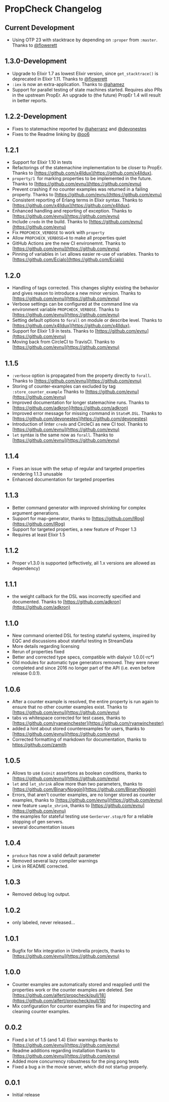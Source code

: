 # PropCheck Changelog

## Current Development
* Using OTP 23 with stacktrace by depending on `:proper` from `:master`. Thanks to [@flowerett](https://github.com/flowerett)
## 1.3.0-Development
* Upgrade to Elixir 1.7 as lowest Elixir version, since `get_stacktrace()` is deprecated in Elixir 1.11. Thanks to [@flowerett](https://github.com/flowerett)
* `:iex` is now an extra-application. Thanks to [@ahamez](https://github.com/ahamez) 
* Support for parallel testing of state machines started. Requires also PRs in the upstream 
  PropEr. An upgrade to (the future) PropEr 1.4 will result in better reports. 
## 1.2.2-Development
* Fixes to statemachine reported by [@aherranz](https://github.com/aherranz) and [@devonestes](https://github.com/devonestes) 
* Fixes to the Readme linking by [@oo6](https://github.com/oo6)

## 1.2.1
* Support for Elixir 1.10 in tests
* Refactorings of the statemachine implementation to be closer to PropEr. Thanks to [https://github.com/x4lldux](https://github.com/x4lldux). 
* `property/1 `for marking properties to be implemented in the future. 
   Thanks to [https://github.com/evnu](https://github.com/evnu)
* Prevent crashing if no counter examples was returned in a failing property. 
  Thanks to [https://github.com/evnu](https://github.com/evnu)
* Consistent reporting of Erlang terms in Elixir syntax. Thanks to [https://github.com/x4lldux](https://github.com/x4lldux).
* Enhanced handling and reporting of exception. Thanks to [https://github.com/evnu](https://github.com/evnu)
* Include `credo` in the build. Thanks to [https://github.com/evnu](https://github.com/evnu)
* Fix `PROPCHECK_VERBOSE` to work with `property`
* Allow `PROPCHECK_VERBOSE=0` to make all properties quiet
* GitHub Actions are the new CI environemnt.  Thanks to [https://github.com/evnu](https://github.com/evnu)
* Pinning of variables in `let` allows easier re-use of variables. Thanks to [https://github.com/Ecialo](https://github.com/Ecialo)

## 1.2.0
* Handling of tags corrected. This changes slighty existing the behavior and gives
  reason to introduce a new minor version. 
  Thanks to [https://github.com/evnu](https://github.com/evnu)
* Verbose settings can be configured at the command line via environment variable
  `PROPCHECK_VERBOSE`. Thanks to [https://github.com/evnu](https://github.com/evnu)
* Setting default options to `forall` on module or describe level.
  Thanks to [https://github.com/x4lldux](https://github.com/x4lldux).
* Support for Elixir 1.9 in tests. Thanks to [https://github.com/evnu](https://github.com/evnu)
* Moving back from CircleCI to TravisCI. Thanks to [https://github.com/evnu](https://github.com/evnu)

## 1.1.5
* `:verbose` option is propagated from the property directly to `forall`. 
    Thanks to [https://github.com/evnu](https://github.com/evnu)
* Storing of counter-examples can excluded by tag `:store_counter_example`
    Thanks to [https://github.com/evnu](https://github.com/evnu)
* Improved documentation for longer statemachine runs. Thanks
  to [https://github.com/adkron](https://github.com/adkron)
* Improved error message for missing command in `StateM.DSL`. 
  Thanks to [https://github.com/devonestes](https://github.com/devonestes)
* Introduction of linter `credo` and CircleCi as new CI tool. 
  Thanks to [https://github.com/evnu](https://github.com/evnu)
* `let` syntax is the same now as `forall`.
  Thanks to [https://github.com/evnu](https://github.com/evnu)

## 1.1.4
* Fixes an issue with the setup of regular and targeted properties rendering 1.1.3 unusable
* Enhanced documentation for targeted properties

## 1.1.3
* Better command generator with improved shrinking for complex argument generations.
* Support for map-generator, thanks to [https://github.com/IRog](https://github.com/IRog)
* Support for targeted properties, a new feature of Proper 1.3
* Requires at least Elixir 1.5

## 1.1.2
* Proper v1.3.0 is supported (effectively, all 1.x versions are allowed
  as dependency)

## 1.1.1
* the weight callback for the DSL was incorrectly specified and documented. Thanks
  to [https://github.com/adkron](https://github.com/adkron)

## 1.1.0
* New command oriented DSL for testing stateful systems, inspired by EQC and
  discussions about stateful testing in StreamData
* More details regarding licensing
* Rerun of properties fixed
* Better and corrected type specs, compatible with dialyxir 1.0.0(-rc*)
* Old modules for automatic type generators removed. They were never completed and
  since 2016 no longer part of the API (i.e. even before release 0.0.1).

## 1.0.6
* After a counter example is resolved, the entire property is run again to
  ensure that no other counter examples exist. Thanks to [https://github.com/evnu](https://github.com/evnu)
* tabs vs whitespace corrected for test cases, thanks to [https://github.com/ryanwinchester](https://github.com/ryanwinchester)
* added a hint about stored counterexamples for users, thanks to [https://github.com/evnu](https://github.com/evnu)
* Corrected formatting of markdown for documentation, thanks to https://github.com/zamith


## 1.0.5
* Allows to use `ExUnit` assertions as boolean conditions, thanks to [https://github.com/evnu](https://github.com/evnu)
* `let` and `let_shrink` allow more than two parameters, thanks to [https://github.com/BinaryNoggin](https://github.com/BinaryNoggin)
* Errors, that aren't counter examples, are no longer stored as counter examples,  thanks to [https://github.com/evnu](https://github.com/evnu)
* new feature `sample_shrink`, thanks to [https://github.com/evnu](https://github.com/evnu)
* the examples for stateful testing use `GenServer.stop/0` for a reliable
  stopping of gen servers.
* several documentation issues

## 1.0.4
* `produce` has now a valid default parameter
* Removed several lazy compiler warnings
* Link in README corrected.

## 1.0.3
* Removed debug log output.

## 1.0.2
* only labeled, never released...

## 1.0.1
* Bugfix for Mix integration in Umbrella projects, thanks to [https://github.com/evnu](https://github.com/evnu)

## 1.0.0
* Counter examples are automatically stored and reapplied until the properties work
  or the counter examples are deleted. See [https://github.com/alfert/propcheck/pull/18](https://github.com/alfert/propcheck/pull/18)
* Mix configuration for counter examples file and for inspecting and cleaning
  counter examples.

## 0.0.2
* Fixed a lot of 1.5 (and 1.4) Elixir warnings thanks to [https://github.com/evnu](https://github.com/evnu)
* Readme additions regarding installation thanks to [https://github.com/evnu](https://github.com/evnu)
* Added more concurrency robustness for the ping pong tests
* Fixed a bug a in the movie server, which did not startup properly.

## 0.0.1
* Initial release
